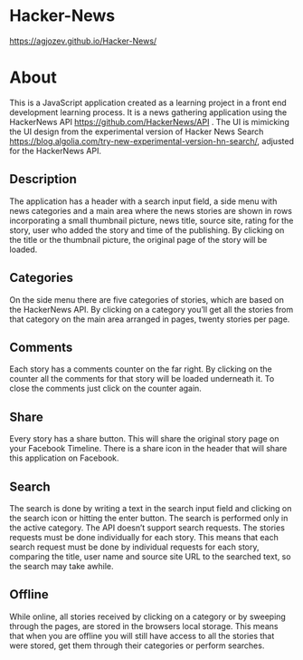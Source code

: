 # Hacker-News
https://agjozev.github.io/Hacker-News/

# About
This is a JavaScript application created as a learning project  in a front end development learning process.
It is a news gathering application using the HackerNews API https://github.com/HackerNews/API .
The UI is mimicking the UI design from the experimental version of Hacker News Search https://blog.algolia.com/try-new-experimental-version-hn-search/, adjusted for the HackerNews API.

## Description
The application has a header with a search input field, a side menu with news categories and a main area where the news stories are shown in rows incorporating a small thumbnail picture, news title, source site, rating for the story, user who added the story and time of the publishing.
By clicking on the title or the thumbnail picture, the original page of the story will be loaded. 

## Categories
On the side menu there are five categories of stories, which are based on the HackerNews API.
By clicking on a category you’ll get all the stories from that category on the main area arranged in pages, twenty stories per page. 

## Comments
Each story has a comments counter on the far right. 
By clicking on the counter all the comments for that story will be loaded underneath it.
To close the comments just click on the counter again.

## Share
Every story has a share button. This will share the original story page on your Facebook Timeline. There is a share icon in the header that will share this application on Facebook.

## Search
The search is done by writing a text in the search input field and clicking on the search icon or hitting the enter button. The search is performed only in the active category.
The API doesn’t support search requests. The stories requests must be done individually for each story. This means that each search request must be done by individual requests for each story, comparing the title, user name and source site URL to the searched text, so the search may take awhile.

## Offline 
While online, all stories received by clicking on a category or by sweeping through the pages, are stored in the browsers local storage. This means that when you are offline you will still have access to all the stories that were stored, get them through their categories or perform searches.  

